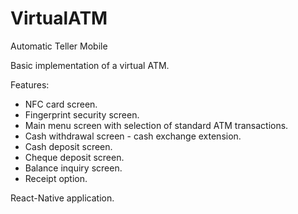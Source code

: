 # VirtualATM
Automatic Teller Mobile

Basic implementation of a virtual ATM.<br />

Features:
- NFC card screen.
- Fingerprint security screen.
- Main menu screen with selection of standard ATM transactions.
- Cash withdrawal screen - cash exchange extension.
- Cash deposit screen.
- Cheque deposit screen.
- Balance inquiry screen.
- Receipt option.

React-Native application.<br />
